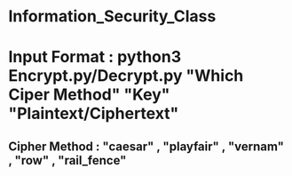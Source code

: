 # Information_Security_Class
# Input Format : python3 Encrypt.py/Decrypt.py "Which Ciper Method" "Key" "Plaintext/Ciphertext"
## Cipher Method : "caesar" , "playfair" , "vernam" , "row" , "rail_fence" 
